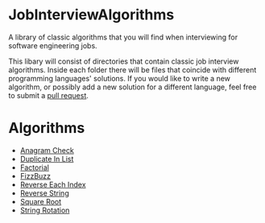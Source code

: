 # JobInterviewAlgorithms
A library of classic algorithms that you will find when interviewing for software engineering jobs.

This libary will consist of directories that contain classic job interview algorithms. Inside each folder there will be
files that coincide with different programming languages' solutions. If you would like to write a new algorithm, or possibly add a new
solution for a different language, feel free to submit a [pull request](https://github.com/AustinTice/JobInterviewAlgorithms/pulls).

# Algorithms
* [Anagram Check](https://github.com/AustinTice/JobInterviewAlgorithms/tree/master/AnagramCheck)
* [Duplicate In List](https://github.com/AustinTice/JobInterviewAlgorithms/tree/master/DuplicateInList)
* [Factorial](https://github.com/AustinTice/JobInterviewAlgorithms/tree/master/Factorial)
* [FizzBuzz](https://github.com/AustinTice/JobInterviewAlgorithms/tree/master/FizzBuzz)
* [Reverse Each Index](https://github.com/AustinTice/JobInterviewAlgorithms/tree/master/ReverseEachIndex)
* [Reverse String](https://github.com/AustinTice/JobInterviewAlgorithms/tree/master/ReverseString)
* [Square Root](https://github.com/AustinTice/JobInterviewAlgorithms/tree/dev/SquareRoot)
* [String Rotation](https://github.com/AustinTice/JobInterviewAlgorithms/tree/master/StringRotation)
